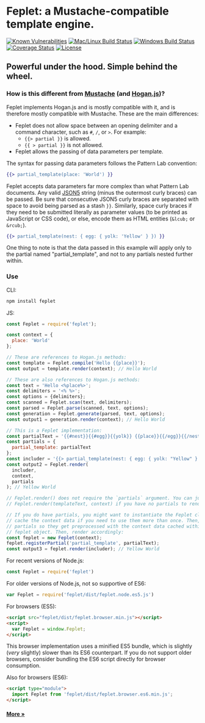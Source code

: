 # Feplet: a Mustache-compatible template engine.

[![Known Vulnerabilities][snyk-image]][snyk-url]
[![Mac/Linux Build Status][travis-image]][travis-url]
[![Windows Build Status][appveyor-image]][appveyor-url]
[![Coverage Status][coveralls-image]][coveralls-url]
[![License][license-image]][license-url]

## Powerful under the hood. Simple behind the wheel.

### How is this different from <a href="https://mustache.github.io/mustache.5.html" target="_blank">Mustache</a> (and <a href="https://github.com/twitter/hogan.js#readme" target="_blank">Hogan.js</a>)?

Feplet implements Hogan.js and is mostly compatible with it, and is therefore 
mostly compatible with Mustache. These are the main differences:

* Feplet does not allow space between an opening delimiter and a command 
  character, such as `#`, `/`, or `>`. For example:
  * `{{> partial }}` is allowed.
  * `{{ > partial }}` is not allowed.
* Feplet allows the passing of data parameters per template.

The syntax for passing data parameters follows the Pattern Lab convention:

```handlebars
{{> partial_template(place: 'World') }}
```

Feplet accepts data parameters far more complex than what Pattern Lab documents. 
Any valid <a href="http://json5.org" target="_blank">JSON5</a> string (minus the 
outermost curly braces) can be passed. Be sure that consecutive JSON5 curly 
braces are separated with space to avoid being parsed as a stash `}}`. Similarly, 
space curly braces if they need to be submitted literally as parameter values 
(to be printed as JavaScript or CSS code), or else, encode them as HTML entities 
(`&lcub;` or `&rcub;`).

```handlebars
{{> partial_template(nest: { egg: { yolk: 'Yellow' } }) }}
```

One thing to note is that the data passed in this example will apply only to the 
partial named "partial\_template", and not to any partials nested further 
within.

### Use

CLI:

```bash
npm install feplet
```

JS:

```javascript
const Feplet = require('feplet');

const context = {
  place: 'World'
};

// These are references to Hogan.js methods:
const template = Feplet.compile('Hello {{place}}');
const output = template.render(context); // Hello World

// These are also references to Hogan.js methods:
const text = 'Hello <%place%>';
const delimiters = '<% %>';
const options = {delimiters};
const scanned = Feplet.scan(text, delimiters);
const parsed = Feplet.parse(scanned, text, options);
const generation = Feplet.generate(parsed, text, options);
const output1 = generation.render(context); // Hello World

// This is a Feplet implementation:
const partialText = '{{#nest}}{{#egg}}{{yolk}} {{place}}{{/egg}}{{/nest}}';
const partials = {
  partial_template: partialText
};
const includer = '{{> partial_template(nest: { egg: { yolk: "Yellow" } }) }}';
const output2 = Feplet.render(
  includer,
  context,
  partials
); // Yellow World

// Feplet.render() does not require the `partials` argument. You can just submit
// Feplet.render(templateText, context) if you have no partials to render.

// If you do have partials, you might want to instantiate the Feplet class to
// cache the context data if you need to use them more than once. Then, register
// partials so they get preprocessed with the context data cached within the
// feplet object. Then, render accordingly:
const feplet = new Feplet(context);
feplet.registerPartial('partial_template', partialText);
const output3 = feplet.render(includer); // Yellow World
```

For recent versions of Node.js:

```javascript
const Feplet = require('feplet')
```

For older versions of Node.js, not so supportive of ES6:

```javascript
var Feplet = require('feplet/dist/feplet.node.es5.js')
```

For browsers (ES5):

```html
<script src="feplet/dist/feplet.browser.min.js"></script>
<script>
  var Feplet = window.Feplet;
</script>
```

This browser implementation uses a minified ES5 bundle, which is slightly 
(_very_ slightly) slower than its ES6 counterpart. If you do not support 
older browsers, consider bundling the ES6 script directly for browser 
consumption.

Also for browsers (ES6):

```html
<script type="module">
  import Feplet from 'feplet/dist/feplet.browser.es6.min.js';
</script>
```

<h4><a href="https://github.com/electric-eloquence/feplet/blob/master/ABOUT.md">More &raquo;</a></h4>

[snyk-image]: https://snyk.io/test/github/electric-eloquence/feplet/master/badge.svg
[snyk-url]: https://snyk.io/test/github/electric-eloquence/feplet/master

[travis-image]: https://img.shields.io/travis/electric-eloquence/feplet.svg?label=mac%20%26%20linux
[travis-url]: https://travis-ci.org/electric-eloquence/feplet

[appveyor-image]: https://img.shields.io/appveyor/ci/e2tha-e/feplet.svg?label=windows
[appveyor-url]: https://ci.appveyor.com/project/e2tha-e/feplet

[coveralls-image]: https://img.shields.io/coveralls/electric-eloquence/feplet/master.svg
[coveralls-url]: https://coveralls.io/r/electric-eloquence/feplet

[license-image]: https://img.shields.io/github/license/electric-eloquence/feplet.svg
[license-url]: https://raw.githubusercontent.com/electric-eloquence/feplet/master/LICENSE
